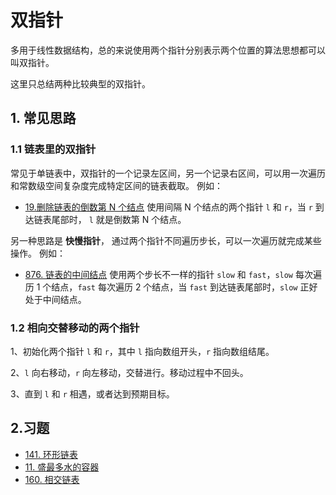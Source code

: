# 双指针
多用于线性数据结构，总的来说使用两个指针分别表示两个位置的算法思想都可以叫双指针。

这里只总结两种比较典型的双指针。

## 1. 常见思路
### 1.1 链表里的双指针
常见于单链表中，双指针的一个记录左区间，另一个记录右区间，可以用一次遍历和常数级空间复杂度完成特定区间的链表截取。
例如：
* [19.删除链表的倒数第 N 个结点](https://leetcode-cn.com/problems/remove-nth-node-from-end-of-list/) 使用间隔 N 个结点的两个指针 `l` 和 `r`，当 `r` 到达链表尾部时， `l` 就是倒数第 N 个结点。


另一种思路是 **快慢指针**， 通过两个指针不同遍历步长，可以一次遍历就完成某些操作。
例如：
* [876. 链表的中间结点](https://leetcode-cn.com/problems/middle-of-the-linked-list/) 使用两个步长不一样的指针 `slow` 和 `fast`，`slow` 每次遍历 1 个结点，`fast` 每次遍历 2 个结点，当 `fast` 到达链表尾部时，`slow` 正好处于中间结点。

### 1.2 相向交替移动的两个指针
1、初始化两个指针 `l` 和 `r`，其中 `l` 指向数组开头，`r` 指向数组结尾。

2、`l` 向右移动，`r` 向左移动，交替进行。移动过程中不回头。

3、直到 `l` 和 `r` 相遇，或者达到预期目标。

## 2.习题
* [141. 环形链表](https://leetcode-cn.com/problems/linked-list-cycle/)
* [11. 盛最多水的容器](https://leetcode-cn.com/problems/container-with-most-water/)
* [160. 相交链表](https://leetcode-cn.com/problems/intersection-of-two-linked-lists/)
